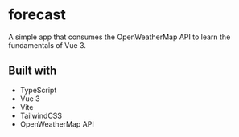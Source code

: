 # forecast
A simple app that consumes the OpenWeatherMap API to learn the fundamentals of Vue 3.

## Built with
* TypeScript
* Vue 3
* Vite
* TailwindCSS
* OpenWeatherMap API